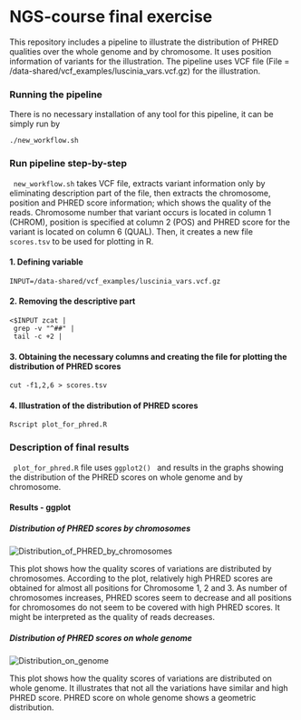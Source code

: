 # NGS-course final exercise

This repository includes a pipeline to illustrate the distribution of PHRED qualities over the whole genome and by chromosome. It uses position information of variants for the illustration.
The pipeline uses VCF file (File = /data-shared/vcf_examples/luscinia_vars.vcf.gz) for the illustration.

### Running the pipeline

There is no necessary installation of any tool for this pipeline, it can be simply run by

``` 
./new_workflow.sh
``` 

### Run pipeline step-by-step

``` new_workflow.sh```  takes VCF file, extracts variant information only by eliminating description part of the file, then extracts the chromosome, position and PHRED score information; which shows the quality of the reads. Chromosome number that variant occurs is located in column 1 (CHROM), position is specified at column 2 (POS) and PHRED score for the variant is located on column 6 (QUAL). Then, it creates a new file ``` scores.tsv ```  to be used for plotting in R.

#### 1. Defining variable

``` 
INPUT=/data-shared/vcf_examples/luscinia_vars.vcf.gz
``` 

#### 2. Removing the descriptive part

``` 
<$INPUT zcat |
 grep -v "^##" |
 tail -c +2 |
``` 
 
 #### 3. Obtaining the necessary columns and creating the file for plotting the distribution of PHRED scores
 
 ``` 
 cut -f1,2,6 > scores.tsv
 ``` 
 #### 4. Illustration of the distribution of PHRED scores
 
 ``` Rscript plot_for_phred.R ``` 

### Description of final results

``` plot_for_phred.R```  file uses ```ggplot2() ``` and results in the graphs showing the distribution of the PHRED scores on whole genome and by chromosome. 

#### Results - ggplot

##### Distribution of PHRED scores by chromosomes

![Distribution_of_PHRED_by_chromosomes](https://user-images.githubusercontent.com/97293823/148703730-3f2af768-2fe8-4cdd-aae4-ed8628f7fe5c.png)

This plot shows how the quality scores of variations are distributed by chromosomes. According to the plot, relatively high PHRED scores are obtained for almost all positions for Chromosome 1, 2 and 3. As number of chromosomes increases, PHRED scores seem to decrease and all positions for chromosomes do not seem to be covered with high PHRED scores. It might be interpreted as the quality of reads decreases.

##### Distribution of PHRED scores on whole genome

![Distribution_on_genome](https://user-images.githubusercontent.com/97293823/148697499-f72f6d53-a3ed-4ad1-867b-fec08d4ea461.png)


This plot shows how the quality scores of variations are distributed on whole genome. It illustrates that not all the variations have similar and high PHRED score. PHRED score on whole genome shows a geometric distribution.
